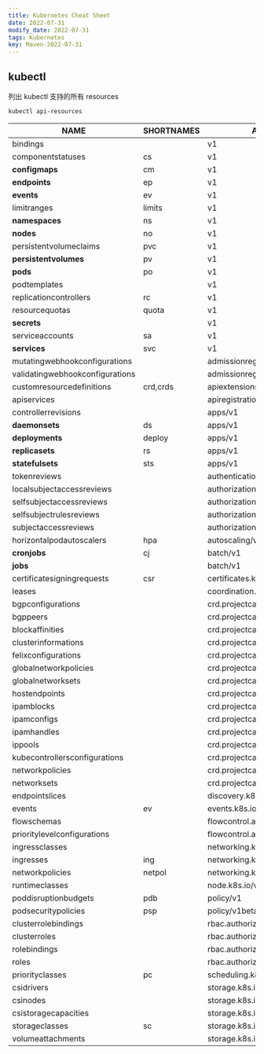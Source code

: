 ```yaml
---
title: Kubernetes Cheat Sheet
date: 2022-07-31
modify_date: 2022-07-31
tags: Kubernetes
key: Maven-2022-07-31
---
```


## kubectl

列出 kubectl 支持的所有 resources

```sh
kubectl api-resources
```

| NAME                            | SHORTNAMES | APIVERSION                           | NAMESPACED | KIND                           |
| ------------------------------- | ---------- | ------------------------------------ | ---------- | ------------------------------ |
| bindings                        |            | v1                                   | true       | Binding                        |
| componentstatuses               | cs         | v1                                   | false      | ComponentStatus                |
| **configmaps**                      | cm         | v1                                   | true       | ConfigMap                      |
| **endpoints**                       | ep         | v1                                   | true       | Endpoints                      |
| **events**                          | ev         | v1                                   | true       | Event                          |
| limitranges                     | limits     | v1                                   | true       | LimitRange                     |
| **namespaces**                      | ns         | v1                                   | false      | Namespace                      |
| **nodes**                           | no         | v1                                   | false      | Node                           |
| persistentvolumeclaims          | pvc        | v1                                   | true       | PersistentVolumeClaim          |
| **persistentvolumes**               | pv         | v1                                   | false      | PersistentVolume               |
| **pods**                            | po         | v1                                   | true       | Pod                            |
| podtemplates                    |            | v1                                   | true       | PodTemplate                    |
| replicationcontrollers          | rc         | v1                                   | true       | ReplicationController          |
| resourcequotas                  | quota      | v1                                   | true       | ResourceQuota                  |
| **secrets**                         |            | v1                                   | true       | Secret                         |
| serviceaccounts                 | sa         | v1                                   | true       | ServiceAccount                 |
| **services**                        | svc        | v1                                   | true       | Service                        |
| mutatingwebhookconfigurations   |            | admissionregistration.k8s.io/v1      | false      | MutatingWebhookConfiguration   |
| validatingwebhookconfigurations |            | admissionregistration.k8s.io/v1      | false      | ValidatingWebhookConfiguration |
| customresourcedefinitions       | crd,crds   | apiextensions.k8s.io/v1              | false      | CustomResourceDefinition       |
| apiservices                     |            | apiregistration.k8s.io/v1            | false      | APIService                     |
| controllerrevisions             |            | apps/v1                              | true       | ControllerRevision             |
| **daemonsets**                      | ds         | apps/v1                              | true       | DaemonSet                      |
| **deployments**                     | deploy     | apps/v1                              | true       | Deployment                     |
| **replicasets**                     | rs         | apps/v1                              | true       | ReplicaSet                     |
| **statefulsets**                    | sts        | apps/v1                              | true       | StatefulSet                    |
| tokenreviews                    |            | authentication.k8s.io/v1             | false      | TokenReview                    |
| localsubjectaccessreviews       |            | authorization.k8s.io/v1              | true       | LocalSubjectAccessReview       |
| selfsubjectaccessreviews        |            | authorization.k8s.io/v1              | false      | SelfSubjectAccessReview        |
| selfsubjectrulesreviews         |            | authorization.k8s.io/v1              | false      | SelfSubjectRulesReview         |
| subjectaccessreviews            |            | authorization.k8s.io/v1              | false      | SubjectAccessReview            |
| horizontalpodautoscalers        | hpa        | autoscaling/v2                       | true       | HorizontalPodAutoscaler        |
| **cronjobs**                        | cj         | batch/v1                             | true       | CronJob                        |
| **jobs**                            |            | batch/v1                             | true       | Job                            |
| certificatesigningrequests      | csr        | certificates.k8s.io/v1               | false      | CertificateSigningRequest      |
| leases                          |            | coordination.k8s.io/v1               | true       | Lease                          |
| bgpconfigurations               |            | crd.projectcalico.org/v1             | false      | BGPConfiguration               |
| bgppeers                        |            | crd.projectcalico.org/v1             | false      | BGPPeer                        |
| blockaffinities                 |            | crd.projectcalico.org/v1             | false      | BlockAffinity                  |
| clusterinformations             |            | crd.projectcalico.org/v1             | false      | ClusterInformation             |
| felixconfigurations             |            | crd.projectcalico.org/v1             | false      | FelixConfiguration             |
| globalnetworkpolicies           |            | crd.projectcalico.org/v1             | false      | GlobalNetworkPolicy            |
| globalnetworksets               |            | crd.projectcalico.org/v1             | false      | GlobalNetworkSet               |
| hostendpoints                   |            | crd.projectcalico.org/v1             | false      | HostEndpoint                   |
| ipamblocks                      |            | crd.projectcalico.org/v1             | false      | IPAMBlock                      |
| ipamconfigs                     |            | crd.projectcalico.org/v1             | false      | IPAMConfig                     |
| ipamhandles                     |            | crd.projectcalico.org/v1             | false      | IPAMHandle                     |
| ippools                         |            | crd.projectcalico.org/v1             | false      | IPPool                         |
| kubecontrollersconfigurations   |            | crd.projectcalico.org/v1             | false      | KubeControllersConfiguration   |
| networkpolicies                 |            | crd.projectcalico.org/v1             | true       | NetworkPolicy                  |
| networksets                     |            | crd.projectcalico.org/v1             | true       | NetworkSet                     |
| endpointslices                  |            | discovery.k8s.io/v1                  | true       | EndpointSlice                  |
| events                          | ev         | events.k8s.io/v1                     | true       | Event                          |
| flowschemas                     |            | flowcontrol.apiserver.k8s.io/v1beta2 | false      | FlowSchema                     |
| prioritylevelconfigurations     |            | flowcontrol.apiserver.k8s.io/v1beta2 | false      | PriorityLevelConfiguration     |
| ingressclasses                  |            | networking.k8s.io/v1                 | false      | IngressClass                   |
| ingresses                       | ing        | networking.k8s.io/v1                 | true       | Ingress                        |
| networkpolicies                 | netpol     | networking.k8s.io/v1                 | true       | NetworkPolicy                  |
| runtimeclasses                  |            | node.k8s.io/v1                       | false      | RuntimeClass                   |
| poddisruptionbudgets            | pdb        | policy/v1                            | true       | PodDisruptionBudget            |
| podsecuritypolicies             | psp        | policy/v1beta1                       | false      | PodSecurityPolicy              |
| clusterrolebindings             |            | rbac.authorization.k8s.io/v1         | false      | ClusterRoleBinding             |
| clusterroles                    |            | rbac.authorization.k8s.io/v1         | false      | ClusterRole                    |
| rolebindings                    |            | rbac.authorization.k8s.io/v1         | true       | RoleBinding                    |
| roles                           |            | rbac.authorization.k8s.io/v1         | true       | Role                           |
| priorityclasses                 | pc         | scheduling.k8s.io/v1                 | false      | PriorityClass                  |
| csidrivers                      |            | storage.k8s.io/v1                    | false      | CSIDriver                      |
| csinodes                        |            | storage.k8s.io/v1                    | false      | CSINode                        |
| csistoragecapacities            |            | storage.k8s.io/v1                    | true       | CSIStorageCapacity             |
| storageclasses                  | sc         | storage.k8s.io/v1                    | false      | StorageClass                   |
| volumeattachments               |            | storage.k8s.io/v1                    | false      | VolumeAttachment               |
